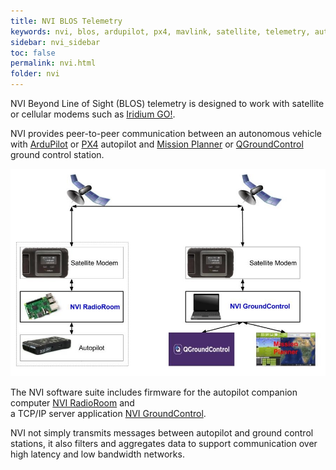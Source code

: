```yaml
---
title: NVI BLOS Telemetry
keywords: nvi, blos, ardupilot, px4, mavlink, satellite, telemetry, autonomou vehicle
sidebar: nvi_sidebar
toc: false
permalink: nvi.html
folder: nvi
---
```


NVI Beyond Line of Sight (BLOS) telemetry is designed to work with satellite or cellular modems such as
[Iridium GO!](https://www.iridium.com/products/details/iridiumgo).

NVI provides peer-to-peer communication between an autonomous vehicle with 
[ArduPilot](http://ardupilot.org/) or [PX4](http://px4.io/) autopilot and 
[Mission Planner](http://ardupilot.org/planner/) or 
[QGroundControl](http://qgroundcontrol.com/) ground control station.

![NVI System Architecture](images/nvi.jpg)

The NVI software suite includes firmware for the autopilot companion computer [NVI RadioRoom](nviradioroom.html) and  
a TCP/IP server application [NVI GroundControl](nvigroundcontrol.html). 

NVI not simply transmits messages between autopilot and ground control stations, 
it also filters and aggregates data to support communication over high latency and low bandwidth networks.